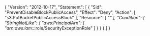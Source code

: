{
  "Version": "2012-10-17",
  "Statement": [
    {
      "Sid": "PreventDisableBlockPublicAccess",
      "Effect": "Deny",
      "Action": [
        "s3:PutBucketPublicAccessBlock"
      ],
      "Resource": [
        "*"
      ],
      "Condition": {
        "StringNotLike": {
          "aws:PrincipalArn": [
            "arn:aws:iam::*:role/SecurityExceptionRole"
          ]
        }
      }
    }
  ]
}